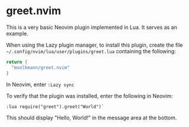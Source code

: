 # greet.nvim

This is a very basic Neovim plugin implemented in Lua.
It serves as an example.

When using the Lazy plugin manager, to install this plugin,
create the file `~/.config/nvim/lua/user/plugins/greet.lua`
containing the following:

```lua
return {
  "mvolkmann/greet.nvim"
}
```

In Neovim, enter `:Lazy sync`

To verify that the plugin was installed, enter the following in Neovim:

```text
:lua require("greet").greet("World")`
```

This should display "Hello, World!" in the message area at the bottom.
